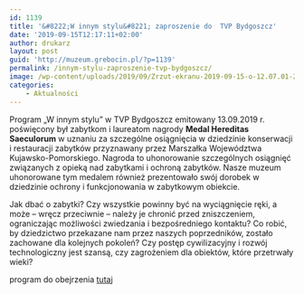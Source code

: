 ```yaml
---
id: 1139
title: '&#8222;W innym stylu&#8221; zaproszenie do  TVP Bydgoszcz'
date: '2019-09-15T12:17:11+02:00'
author: drukarz
layout: post
guid: 'http://muzeum.grebocin.pl/?p=1139'
permalink: /innym-stylu-zaproszenie-tvp-bydgoszcz/
image: /wp-content/uploads/2019/09/Zrzut-ekranu-2019-09-15-o-12.07.01-2.png
categories:
    - Aktualności
---
```


<span class="st">Program „W innym stylu” w TVP Bydgoszcz emitowany 13.09.2019 r. poświęcony był zabytkom i laureatom nagrody **Medal Hereditas Saeculorum** w uznaniu za szczególne osiągnięcia w dziedzinie konserwacji i restauracji zabytków przyznawany przez Marszałka Województwa Kujawsko-Pomorskiego. Nagroda to uhonorowanie szczególnych osiągnięć związanych z opieką nad zabytkami i ochroną zabytków. Nasze muzeum uhonorowane tym medalem również prezentowało swój dorobek w dziedzinie ochrony i funkcjonowania w zabytkowym obiekcie.  
 </span>

Jak dbać o zabytki? Czy wszystkie powinny być na wyciągnięcie ręki, a może – wręcz przeciwnie – należy je chronić przed zniszczeniem, ograniczając możliwości zwiedzania i bezpośredniego kontaktu? Co robić, by dziedzictwo przekazane nam przez naszych poprzedników, zostało zachowane dla kolejnych pokoleń? Czy postęp cywilizacyjny i rozwój technologiczny jest szansą, czy zagrożeniem dla obiektów, które przetrwały wieki?

program do obejrzenia [tutaj](https://bydgoszcz.tvp.pl/44384369/w-innym-stylu-13092019)